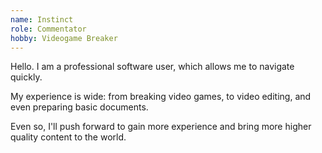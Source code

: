 ```yaml
---
name: Instinct
role: Commentator
hobby: Videogame Breaker
---
```


Hello. I am a professional software user,
which allows me to navigate quickly.

My experience is wide: from breaking video games,
to video editing, and even preparing basic documents.

Even so, I'll push forward to gain more experience
and bring more higher quality content to the world.
